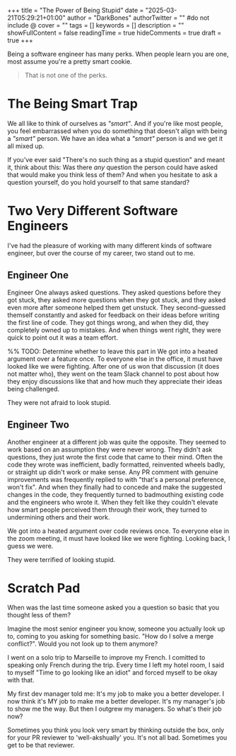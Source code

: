 +++
title = "The Power of Being Stupid"
date = "2025-03-21T05:29:21+01:00"
author = "DarkBones"
authorTwitter = "" #do not include @
cover = ""
tags = []
keywords = []
description = ""
showFullContent = false
readingTime = true
hideComments = true
draft = true
+++

Being a software engineer has many perks. When people learn you are one, most assume you're a pretty smart cookie.

> That is not one of the perks.

# The Being Smart Trap

We all like to think of ourselves as *"smart"*. And if you're like most people, you feel embarrassed when you do something that doesn't align with being a *"smart"* person. We have an idea what a *"smart"* person is and we get it all mixed up.

If you've ever said "There's no such thing as a stupid question" and meant it, think about this: Was there *any* question the person could have asked that would make you think less of them? And when you hesitate to ask a question yourself, do you hold yourself to that same standard?

# Two Very Different Software Engineers

I've had the pleasure of working with many different kinds of software engineer, but over the course of my career, two stand out to me.

## Engineer One

Engineer One always asked questions. They asked questions before they got stuck, they asked more questions when they got stuck, and they asked even more after someone helped them get unstuck. They second-guessed themself constantly and asked for feedback on their ideas before writing the first line of code. They got things wrong, and when they did, they completely owned up to mistakes. And when things went right, they were quick to point out it was a team effort.

%% TODO: Determine whether to leave this part in
We got into a heated argument over a feature once. To everyone else in the office, it must have looked like we were fighting. After one of us won that discussion (it does not matter who), they went on the team Slack channel to post about how they enjoy discussions like that and how much they appreciate their ideas being challenged.

They were not afraid to look stupid.

## Engineer Two

Another engineer at a different job was quite the opposite. They seemed to work based on an assumption they were never wrong. They didn't ask questions, they just wrote the first code that came to their mind. Often the code they wrote was inefficient, badly formatted, reinvented wheels badly, or straight up didn't work or make sense. Any PR comment with genuine improvements was frequently replied to with "that's a personal preference, won't fix". And when they finally had to concede and make the suggested changes in the code, they frequently turned to badmouthing existing code and the engineers who wrote it. When they felt like they couldn't elevate how smart people perceived them through their work, they turned to undermining others and their work.

We got into a heated argument over code reviews once. To everyone else in the zoom meeting, it must have looked like we were fighting. Looking back, I guess we were.

They were terrified of looking stupid.



# Scratch Pad

When was the last time someone asked you a question so basic that you thought less of them?

Imagine the most senior engineer you know, someone you actually look up to, coming to you asking for something basic. "How do I solve a merge conflict?". Would you not look up to them anymore?

I went on a solo trip to Marseille to improve my French. I comitted to speaking only French during the trip. Every time I left my hotel room, I said to myself "Time to go looking like an idiot" and forced myself to be okay with that.

My first dev manager told me: It's my job to make you a better developer. I now think it's MY job to make me a better developer. It's my manager's job to show me the way. But then I outgrew my managers. So what's their job now?

Sometimes you think you look very smart by thinking outside the box, only for your PR reviewer to 'well-akshually' you. It's not all bad. Sometimes you get to be that reviewer.
